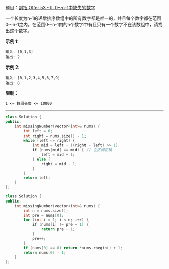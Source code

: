 题目：[剑指 Offer 53 - II. 0～n-1中缺失的数字](https://leetcode.cn/problems/que-shi-de-shu-zi-lcof/)

一个长度为n-1的递增排序数组中的所有数字都是唯一的，并且每个数字都在范围0～n-1之内。在范围0～n-1内的n个数字中有且只有一个数字不在该数组中，请找出这个数字。

**示例 1:**

```
输入: [0,1,3]
输出: 2
```

**示例 2:**

```
输入: [0,1,2,3,4,5,6,7,9]
输出: 8
```

**限制：**

```
1 <= 数组长度 <= 10000
```

---

```cpp
class Solution {
public:
    int missingNumber(vector<int>& nums) {
        int left = 0;
        int right = nums.size() - 1;
        while (left <= right) {
            int mid = left + ((right - left) >> 1);
            if (nums[mid] == mid) { // 左区间正确
                left = mid + 1;
            } else {
                right = mid - 1;
            }
        }
        return left;
    }
};
```



```cpp
class Solution {
public:
    int missingNumber(vector<int>& nums) {
        int n = nums.size();
        int pre = nums[0];
        for (int i = 1; i < n; i++) {
            if (nums[i] != pre + 1) {
                return pre + 1;
            }
            pre++;
        }
        if (nums[0] == 0) return *nums.rbegin() + 1;
        return nums[0] - 1;
    }
};
```

